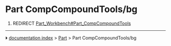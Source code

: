 # Part CompCompoundTools/bg
1.  REDIRECT [Part_Workbench#Part_CompCompoundTools](Part_Workbench#Part_CompCompoundTools.md)



---
⏵ [documentation index](../README.md) > [Part](Part_Workbench.md) > Part CompCompoundTools/bg

